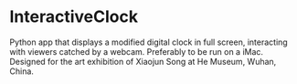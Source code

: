 # InteractiveClock
Python app that displays a modified digital clock in full screen, interacting with viewers catched by a webcam. Preferably to be run on a iMac. Designed for the art exhibition of Xiaojun Song at He Museum, Wuhan, China.

